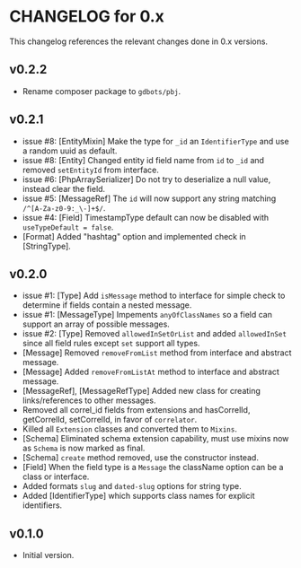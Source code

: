 # CHANGELOG for 0.x
This changelog references the relevant changes done in 0.x versions.


## v0.2.2
* Rename composer package to `gdbots/pbj`.


## v0.2.1
* issue #8: [EntityMixin] Make the type for `_id` an `IdentifierType` and use a random uuid as default.
* issue #8: [Entity] Changed entity id field name from `id` to `_id` and removed `setEntityId` from interface.
* issue #6: [PhpArraySerializer] Do not try to deserialize a null value, instead clear the field.
* issue #5: [MessageRef] The `id` will now support any string matching `/^[A-Za-z0-9:_\-]+$/`.
* issue #4: [Field] TimestampType default can now be disabled with `useTypeDefault = false`.
* [Format] Added "hashtag" option and implemented check in [StringType].


## v0.2.0
* issue #1: [Type] Add `isMessage` method to interface for simple check to determine if fields contain a nested message.
* issue #1: [MessageType] Impements `anyOfClassNames` so a field can support an array of possible messages.
* issue #2: [Type] Removed `allowedInSetOrList` and added `allowedInSet` since all field rules except `set` support all types.
* [Message] Removed `removeFromList` method from interface and abstract message.
* [Message] Added `removeFromListAt` method to interface and abstract message.
* [MessageRef], [MessageRefType] Added new class for creating links/references to other messages.
* Removed all correl_id fields from extensions and hasCorrelId, getCorrelId, setCorrelId, in favor of `correlator`.
* Killed all `Extension` classes and converted them to `Mixins`.
* [Schema] Eliminated schema extension capability, must use mixins now as `Schema` is now marked as final.
* [Schema] `create` method removed, use the constructor instead.
* [Field] When the field type is a `Message` the className option can be a class or interface.
* Added formats `slug` and `dated-slug` options for string type.
* Added [IdentifierType] which supports class names for explicit identifiers.


## v0.1.0
* Initial version.
